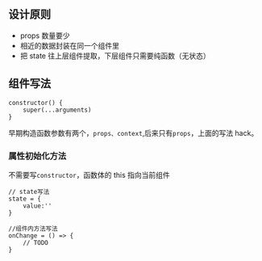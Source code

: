 ## 设计原则

- props 数量要少
- 相近的数据封装在同一个组件里
- 把 state 往上层组件提取，下层组件只需要纯函数（无状态）

## 组件写法

```
constructor() {
    super(...arguments)
}
```

早期构造函数参数有两个，`props、context`,后来只有`props`，上面的写法 hack。

### 属性初始化方法

不需要写`constructor`，函数体的 this 指向当前组件

```
// state写法
state = {
    value:''
}

//组件内方法写法
onChange = () => {
    // TODO
}
```
